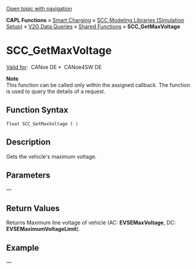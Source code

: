 [Open topic with navigation](../../../../../CANoeDEFamily.htm#Topics/CAPLFunctions/SmartCharging/Functions/CAPLfunctionSCCGetMaxVoltage.md)

**CAPL Functions** » [Smart Charging](../CAPLFunctionsSmartChargingOverview.md) » [SCC Modeling Libraries (Simulation Setup)](../CAPLFunctionsSmartChargingOverview.md#BMNodeayerDLL) » [V2G Data Queries](../CAPLFunctionsSmartChargingOverview.md#V2GDataQueries) » [Shared Functions](../CAPLFunctionsSmartChargingOverview.md#V2GDataQueries) » **SCC_GetMaxVoltage**

# SCC_GetMaxVoltage

[Valid for](../../../Shared/FeatureAvailability.md):  CANoe DE •  CANoe4SW DE

**Note**  
This function can be called only within the assigned callback. The function is used to query the details of a request.

## Function Syntax

`float SCC_GetMaxVoltage ( )`

## Description

Gets the vehicle's maximum voltage.

## Parameters

—

## Return Values

Returns Maximum line voltage of vehicle (AC: **EVSEMaxVoltage**, DC: **EVSEMaximumVoltageLimit**).

## Example

—
